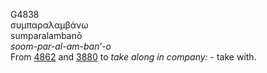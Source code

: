 G4838  
συμπαραλαμβάνω  
sumparalambanō  
*soom-par-al-am-ban‘-o*  
From [4862](g4862) and [3880](g3880) to *take* *along* *in* *company:* -
take with.  
